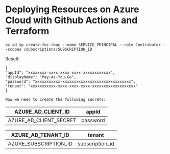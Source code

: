 # Deploying Resources on Azure Cloud with Github Actions and Terraform

```
az ad sp create-for-rbac --name SERVICE_PRINCIPAL --role Contributor --scopes /subscriptions/SUBSCRIPTION_ID
```

Result:

```
{
"appId": "xxxxxxxx-xxxx-xxxx-xxxx-xxxxxxxxxxxx",
"displayName": "Pay-As-You-Go",
"password": "xxxxxxxxxxx-xxxxxxxxxxxxxxxxxxxxxxxxxxxxxx",
"tenant": "xxxxxxxxxxx-xxxx-xxxx-xxxx-xxxxxxxxxxxxxxxxxxx"
}

Now we need to create the following secrets:

```

| AZURE_AD_CLIENT_ID | appId |
--------------------|-------|
| AZURE_AD_CLIENT_SECRET | password

|AZURE_AD_TENANT_ID | tenant |
|-------|---------|
|AZURE_SUBSCRIPTION_ID | subscription_id |
